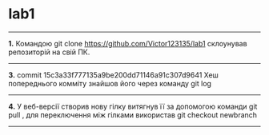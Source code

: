 # lab1
***
**1.** Командою git clone https://github.com/Victor123135/lab1 склоунував репозиторій на свій ПК.
***
**3.** commit 15c3a33f777135a9be200dd71146a91c307d9641 Хеш попереднього комміту знайшов його через команду git log
***
**4.** У веб-версії створив нову гілку витягнув її за допомогою команди git pull , для переключення між гілками використав git checkout newbranch
***